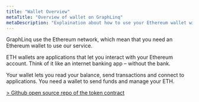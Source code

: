 ```yaml
---
title: "Wallet Overview"
metaTitle: "Overview of wallet on GraphLinq"
metaDescription: "Explaination about how to use your Ethereum wallet with GraphLinq Protocol"
---
```


GraphLinq use the Ethereum network, which mean that you need an Ethereum wallet to use our service.

ETH wallets are applications that let you interact with your Ethereum account. Think of it like an internet banking app – without the bank. 

Your wallet lets you read your balance, send transactions and connect to applications. You need a wallet to send funds and manage your ETH.

<a href="https://github.com/GraphLinq/GraphLinq.GraphLinqERC20Contract">> Github open source repo of the token contract</a>